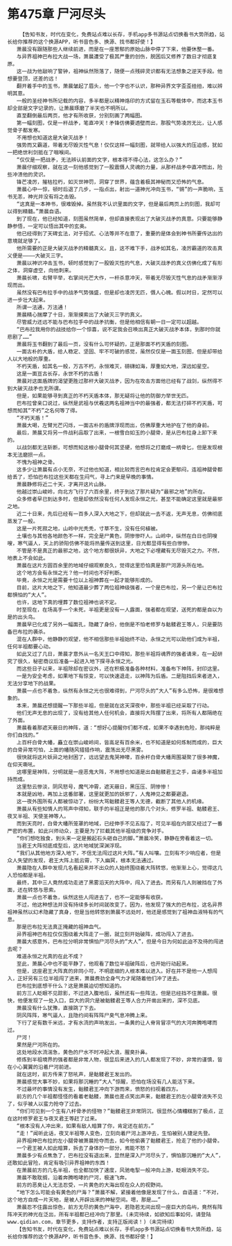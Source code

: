 # 第475章 尸河尽头
        【告知书友，时代在变化，免费站点难以长存，手机app多书源站点切换看书大势所趋，站长给你推荐的这个换源APP，听书音色多、换源、找书都好使！】
       萧晨没有跟随那些人继续前进，而是在一座葱郁的原始山脉中停了下来，他要休整一番。
       与异界祖神巴布拉大战一场，萧晨遭受了极其严重的创伤，脱困后又修养了数日才彻底复原。
       这一战为他敲响了警钟，祖神纵然殒落了，随便一点残碎灵识都有无法想象之逆天手段。他想要登顶，还差的远！
       翻开着手中的玉书，萧晨皱起了眉头，他一个字也不认识，那种异界文字歪歪扭扭，难以辨明其意。
       一般的圣经神书所记载的内容，多半都是以精神烙印的方式留在玉石等载体中，而这本玉书却全部是文字记录的，让萧晨琢磨了半天也不明所以。
       直至翻倒最后两页，他才有所收获，分别刻画了两幅图。
       第一幅刻图，仅是一杆战矛，笔直冲天！矛锋仿佛要透壁而出，那股气势凌厉无比，让人感觉骨子都发寒。
       不用想也知道这是大破灭战矛！
       强势而又霸道，带着无尽毁灭性气息！仅仅这样一幅刻图，就带给人以强大的压迫感，犹如一把绝世利剑抵在了咽喉间。
       “仅仅是一把战矛，无法辨认前面的文字，根本得不得心法，这怎么办？”
       萧晨仔细观察，就在这一刻他感觉到了一股震慑人灵魂的力量，从那杆战矛中直冲而出，险些冲溃他的灵识。
       锋芒凌厉，摧枯拉朽，如灭世神罚，洞穿了世界，蕴含着极其神秘而又恐怖的气息。
       萧晨心中一惊，顿时后退了几步，一指点出，射出一道神光冲向玉书，“锵”的一声脆响，玉书无恙，神光并没有将之击毁。
       “这真是一本神书，很难毁掉。虽然我不认识里面的文字，但是最后两页上的刻图，我却可以得到精髓。”萧晨自语。
       到了现在，他已经知道，刻图虽然简单，但却直接表现出了大破灭战矛的真意。只要能够静静参悟，一定可以悟出其中的玄奥。
       他已经得到了天碑玄法，对于招式、心法等并不在意了，重要的是体会到神书所要传达出的意境就足够了。
       他所需要的正是大破灭战矛的精髓真义。且，这不难下手，战矛如其名，凌厉霸道的攻击真义便是————大破灭三字。
       萧晨以神识冲击玉书，顿时感觉到了一股毁灭性的气息，大破灭战矛的真义仿佛化成了有形之体，洞穿虚空，向他刺来。
       萧晨长啸，右臂平举，右掌间光芒大作，一杆杀意冲天，带着无尽毁灭性气息的战矛渐渐浮现而出。
       虽然没有巴布拉手中的战矛气势强盛，但是却也凌厉无匹，慑人心魄。假以时日，定然可以进一步壮大起来。
       所谓一法通，万法通！
       萧晨精心揣摩了十日，渐渐摸索出了大破灭三字的真义。
       尽管威力还远不能与巴布拉手中的战矛抗衡，但是他相信有朝一日一定可以超越。
       “巴布拉我用你的战技给你一个惊喜，说不定我会召唤出真正大破灭战矛本体，到那时你就悲剧了……”
       萧晨将玉书翻到了最后一页，没有什么可怀疑的，正是那面不朽天盾的刻图。
       一面古朴的大盾，给人稳定、坚固、牢不可破的感觉，虽然仅仅是一面玉刻图，但是却带给人以大地般的厚重。
       不朽天盾，如其名一般，万古不朽，永恒难灭，磅礴如海，厚重如大地，深远如星空。
       这是一面亘古长存，永世不朽的古盾！
       萧晨对这面盾牌的渴望更胜过那杆大破灭战矛，因为在攻击方面他已经有了战剑，纵然得不到大破灭战矛也无所谓。
       但是，如果能够寻到真正的不朽天盾本体，那无疑将让他的防御力举世无匹。
       巴布拉曾亲口说过，纵然是武祖与伏羲这两名祖神当中的最强者，都无法打碎不朽天盾，可想而知其“不朽”之名何等了得。
       “不朽天盾！”
       萧晨大喝，左臂光芒闪烁，一面古朴的盾牌浮现而出，仿佛厚重大地护在了他的身前。
       最后，萧晨又将另一件战利品取了出来，一根雪白如玉的小腿骨，是从巴布拉身上卸下来的。
       以战剑都无法斩断，可想而知这根小腿骨何其坚硬，他想将之打磨成一柄骨匕，但是发现根本无法磨损一点。
       不愧为祖神之骨。
       这多少让萧晨有点小无奈，不过他也知道，相比较而言巴布拉肯定会更郁闷，连祖神腿骨都给丢了，恐怕巴布拉这些天都在生闷气，寻上门来是早晚的事情。
       萧晨静修将近二十天，才离开这片山脉。
       他越过崇山峻岭，向北方飞行了六百余里，终于到达了那片疑为“最邪之地”的所在。
       众多修者早已到达多时，但是却依然没有任何人发现永恒之光，甚至不能确定这里就是最邪之地。
       近二十日来，先后已经有一百多人深入大地之下，但却就此一去不返，无声无息，仿佛彻底蒸发了一般。
       这是一片死寂之地，山岭中光秃秃，寸草不生，没有任何植被。
       土壤也与其他各地颜色不一样，完全是尸黄色，阴惨惨吓人。山岭中，纵然在白日也阴嗖嗖，寒气逼人，天上的骄阳仿佛不能将热量传送到这里，日光都显得有些白惨惨。
       不管是不是真正的最邪之地，这个地方都很妖异，大地之下必埋藏有无尽毁灭之力。不然，地表上不会如此。
       萧晨在这片方圆百余里的地域仔细观察良久，觉得这里恐怕真是那尸河源头所在地。
       这个地方会有永恒之光？他一时间也不好判断。
       毕竟，永恒之光是需要十位以上祖神葬在一起才能够形成的。
       目前，这片大地之下，他知道最少葬了两位祖神级强者，一个是巴布拉，另一个是让巴布拉都惧怕的“大人”。
       也许，这地下真的埋葬了数位祖神也说不定。
       时至现在，在场高手一个未死，半祖更是没有一人露面，强者都在观望，送死的都是自以为是的出头鸟。
       萧晨早已化成了另外一幅面孔，隐藏了身份，他倒是不怕老修罗与骷髅君王等人，只是要防备巴布拉的袭杀。
       混在人群中，他静静的观望，他不相信那些半祖始终不动，永恒之光可以助他们成为半祖，任何半祖都要心动。
       如此又过了几日，萧晨才意外从一名天王口中得知，那些半祖将魂界的强者请来，在一起研究了很久，秘密商议后准备一起进入地下探寻永恒之光。
       而这些日子以来，半祖除却在密议外，还在积极准备各种材料，准备布下神阵，封印这里。
       一是为安全考虑，如果地下有惊变，可以快速退走，以神阵为后盾。二是阻挡后来者进入，无法分享地下的战果。
       萧晨一点也不着急，纵然有永恒之光也很难得到，尸河尽头的“大人”有多么恐怖，是很难想象的。
       本来，萧晨还想提醒一下那些半祖，但是就在这天深夜中，那些半祖已经采取了行动。
       他们无声无息的出现了，没有给其他人任何机会，直接将大阵摆了出来，将所有人都隔绝在了外面。
       萧晨看着那遮天蔽日的神阵，道：“想好心提醒你们都不成，如果不幸遇到危险，那纯粹是你们自找的。”
       上百杆白骨大幡，矗立在崇山峻岭间，皆高足有百余米，也不知道是如何炼制而成的，巨大的白骨异常可怕，上面的幡随风猎猎作响，震荡出无尽黑雾。
       很快就将这片妖异之地封困了，远远望去鬼哭神嚎，百余杆白骨大幡周围凝聚了很多神魔，在仰天嘶吼。
       这哪里是神阵，分明就是一座恶鬼大阵，不用想也知道是出自骷髅君王之手，由诸多半祖加持而成。
       这里愁云惨淡，阴风怒号，魔气冲霄，遮天蔽日，黑压压、阴惨惨！
       本就是凶地，再加上这番部署，这里就更加的妖邪了，人鬼神见之都要避退。
       这一夜外围所有人都被惊动了，纷纷大骂骷髅君王等人无德，截断了其他人的机缘。
       萧晨从有些知情人的骂声中得知，联手的半祖正是他的那几个对头，修罗半祖、骷髅君王、夜叉半祖、天使圣神等人。
       而到天亮时，白骨大幡所笼罩的地域，已经伸手不见五指了，可见半祖在内部又经过了一番严密的布置，如此兴师动众，主要是为了拦截其他半祖级的竞争对手。
       “你们想吃独食，到头来一定是搬起石头砸自己的脚。”萧晨冷笑，静静在旁看着这一切。
       当君王大阵彻底成型后，这片地域犹深渊浮现。
       “我们从其他地方深入地下，不信无法闯过这片大阵。”有人叫嚷。立刻有不少响应者，但是众人失望的发现，君王大阵上抵云霄，下入幽冥，根本无法通过。
       萧晨隐在人群中发现几名看起来并不出众的人始终围绕着大阵转悠，他渐渐上心，觉得这几人恐怕都是半祖。
       最终，其中三人竟然成功走进了黑雾滔天的大阵中，闯入了进去。而另有几人则被挡在了外面，还在转悠与思索。
       萧晨一点也不着急，纵然这些人闯进去了，也不一定能够有收获。
       不过，他这种想法并没有持续多长时间就改变了。因为，他发现了强大的巴布拉，这名异界祖神虽然以幻术隐藏了真身，但是当他转悠到萧晨不远处时，他还是感觉到了祖神血液特有的气息。
       那是巴布拉无法真正掩藏的祖神血气。
       异界祖神巴布拉仅仅围绕着大阵走了一圈，就立刻开始破阵，成功闯入了进去。
       萧晨大感意外，巴布拉分明非常惧怕尸河尽头的“大人”，但是今日为何如此迫不及待的闯进去呢？
       难道永恒之光真的在此不成？
       至此，萧晨心中也不能平静了，他观看了数位半祖破阵后，也开始行动起来。
       但是，这座君王大阵真的非同小可，不明底细的人根本难以进入。好在并不是他一人想闯入，正好另有三位半祖闯了进来，萧晨费劲全身气力才尾随着他们冲了进去。
       巴布拉到底想干什么？这是萧晨迫切想知道的。
       前方三人眨眼不见踪影，不过进入腹地后，虽然还有一些阵法，但是已经挡不住萧晨。很快，他便发现了一处入口，巨大的洞穴是被骷髅君王等人合力开凿出来的，深不见底。
       萧晨没有什么犹豫，直接跳了下去。
       阴风阵阵，寒气逼人，且隐约间有阵阵尸臭气息冲腾上来。
       下行了足有数千米远，才有水流的声响发出，一条黄的让人脊背冒凉气的大河奔腾咆哮而过。
       尸河！
       果然是尸河所在的。
       这处地段水流湍急，黄色的尸水不时冲起大浪，腥臭扑鼻。
       修炼到半祖境界的强者都是非常人物，很显后来进入的几人都发现了不妙，非常的谨慎，皆在小心翼翼的沿着尸河前进。
       就在这时，前方传来了怒吼声，是骷髅君王发出的。
       萧晨感觉大事不妙，如果将那沉睡的“大人”惊醒，恐怕在场没有几人能活下来。
       不过最坏的事情没有发生，骷髅君王冲向下游而来，愤怒的扫视着四方。
       前方的几个半祖都怪怪的看着老骷髅，萧晨也差点笑出声来，骷髅君王的左小腿骨消失不见了，似乎被人以蛮力抢夺了过去。
       “你们可见到一个生有八杆骨矛的怪物？”骷髅君王非常阴沉，很显然心情糟糕到了极点，正在这时修罗君王与夜叉君王等赶了过来。
       “根本没有人冲出来，如果有敌人暗算了你，肯定还在前方。”
       “走！”闻听此话，夜叉半祖等人变色，立刻向着尸河上游冲去，生怕被别人捷足先登。
       异界祖神巴布拉的左小腿骨被萧晨抢夺而去，如今他偷袭了骷髅君王，抢走了他的小腿骨。
       一个君王被人如此暗算，拆去了身体的一部分，焉能不怒？
       萧晨多少有点焦急了，巴布拉没有退出来，显然是深入尸河尽头了，惧怕那沉睡的“大人”，还敢如此冒险，肯定有吸引异界祖神的东西！
       在萧晨前方的几名半祖，也全都加快了速度，风驰电掣一般冲向上游，眨眼消失不见。
       萧晨不敢耽搁，沿着奔腾咆哮的尸河，极速飞奔。
       前方的恶臭让人无法忍受，一片黄色的大海出现在众人的视野间。
       “地下怎么可能会有黄色的尸海？”萧晨不解，紧接着他像是发现了什么，自语道：“不对，这个地方自成一片天地，是被人开辟出来的神秘空间。嗯，那是……”
       萧晨忍不住露出惊色，前方无尽的黄色尸海中，若隐若无间出现一座巨大的岛屿，竟然有阵阵冲天的神光在泛出，所有半祖都已经冲向了那里。(未完待续，如欲知后事如何，请登陆www.qidian.com，章节更多，支持作者，支持正版阅读！)（未完待续）
       【告知书友，时代在变化，免费站点难以长存，手机app多书源站点切换看书大势所趋，站长给你推荐的这个换源APP，听书音色多、换源、找书都好使！】